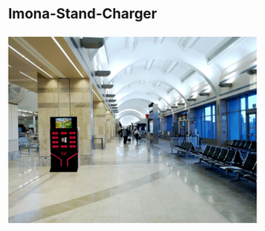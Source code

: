 # Imona-Stand-Charger
## 
![Imona Stand Charger](https://github.com/nasser1245/Imona-Stand-Charger/blob/main/Brochure/123456789/2.jpg)
